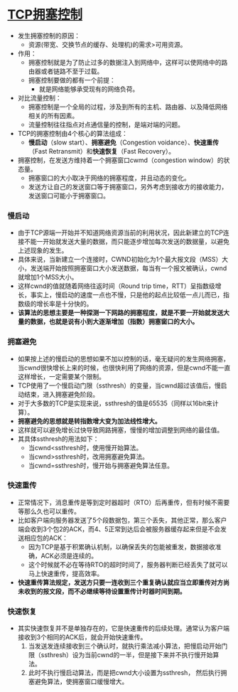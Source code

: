 # [TCP拥塞控制](http://blog.csdn.net/gogokongyin/article/details/51287985)

- 发生拥塞控制的原因：
  - 资源(带宽、交换节点的缓存、处理机)的需求>可用资源。
- 作用：
  - 拥塞控制就是为了防止过多的数据注入到网络中，这样可以使网络中的路由器或者链路不至于过载。
  - 拥塞控制要做的都有一个前提：
    - 就是网络能够承受现有的网络负荷。
- 对比流量控制：
  - 拥塞控制是一个全局的过程，涉及到所有的主机、路由器、以及降低网络相关的所有因素。
  - 流量控制往往指点对点通信量的控制，是端对端的问题。
- TCP的拥塞控制由4个核心的算法组成：
  - **慢启动**（slow start）、**拥塞避免**（Congestion voidance）、**快速重传**（Fast Retransmit）和**快速恢复**（Fast Recovery）。
- 拥塞控制，在发送方维持着一个拥塞窗口cwmd（congestion window）的状态量。
  - 拥塞窗口的大小取决于网络的拥塞程度，并且动态的变化。
  - 发送方让自己的发送窗口等于拥塞窗口，另外考虑到接收方的接收能力，发送窗口可能小于拥塞窗口。

### 慢启动

- 由于TCP源端一开始并不知道网络资源当前的利用状况，因此新建立的TCP连接不能一开始就发送大量的数据，而只能逐步增加每次发送的数据量，以避免上述现象的发生。
- 具体来说，当新建立一个连接时，CWND初始化为1个最大报文段（MSS）大小，发送端开始按照拥塞窗口大小发送数据，每当有一个报文被确认，cwnd就增加1个MSS大小。
- 这样cwnd的值就随着网络往返时间（Round trip time，RTT）呈指数级增长，事实上，慢启动的速度一点也不慢，只是他的起点比较低一点儿而已，指数级的增长率是十分快的。
- **该算法的思想主要是一种探测一下网路的拥塞程度，就是不要一开始就发送大量的数据，也就是说有小到大逐渐增加（指数）拥塞窗口的大小。**

### 拥塞避免

- 如果按上述的慢启动的思想如果不加以控制的话，毫无疑问的发生网络拥塞，当cwnd很快增长上来的时候，也很快利用了网络的资源，但是cwnd不能一直这样增长，一定需要某个限制。
- TCP使用了一个慢启动门限（ssthresh）的变量，当cwnd超过该值后，慢启动结束，进入拥塞避免阶段。
- 对于大多数的TCP是实现来说，ssthresh的值是65535（同样以16bit来计算）。
- **拥塞避免的思想就是转指数增大变为加法线性增大。**
- 这样就可以避免增长过快导致网路拥塞，慢慢的增加调整到网络的最佳值。
- 其具体ssthresh的用法如下：
  - 当cwnd<ssthresh时，使用慢开始算法。
  - 当cwnd>ssthresh时，改用拥塞避免算法。
  - 当cwnd=ssthresh时，慢开始与拥塞避免算法任意。

### 快速重传

- 正常情况下，消息重传是等到定时器超时（RTO）后再重传，但有时候不需要等那么久也可以重传。
- 比如客户端向服务器发送了5个段数据包，第三个丢失，其他正常，那么客户端会收到3个包2的ACK，而4、5正常到达后会被服务器缓存起来但是不会发送相应包的ACK：
  - 因为TCP是基于积累确认机制，以确保丢失的包能被重发，数据接收准确，ACK必须是连续的。
  - 这个时候就不必在等待RTO的超时时间了，服务器判断已经丢失了就可以马上快速重传，提高效率。
- **快速重传算法规定，发送方只要一连收到三个重复确认就应当立即重传对方尚未收到的报文段，而不必继续等待设置重传计时器时间到期。**

### 快速恢复

- 其实快速恢复并不是单独存在的，它是快速重传的后续处理。通常认为客户端接收到3个相同的ACK后，就会开始快速重传。
  1. 当发送发连续接收到三个确认时，就执行乘法减小算法，把慢启动开始门限（ssthresh）设为当前cwnd的一半，但是接下来并不执行慢开始算法。
  2. 此时不执行慢启动算法，而是把cwnd大小设置为ssthresh， 然后执行拥塞避免算法，使拥塞窗口缓慢增大。